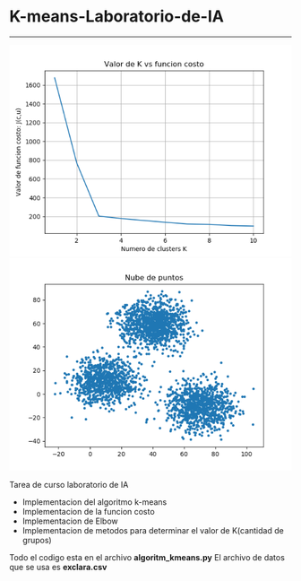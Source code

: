 # K-means-Laboratorio-de-IA
---
![Funcion costo](Figure_1.png)
![Funcion costo](Figure_2.png)

Tarea de curso laboratorio de IA
- Implementacion del algoritmo k-means
- Implementacion de la funcion costo
- Implementacion de Elbow
- Implementacion de metodos para determinar el valor de K(cantidad de grupos)

Todo el codigo esta en el archivo **algoritm_kmeans.py**
El archivo de datos que se usa es **exclara.csv**
